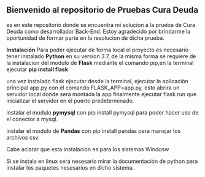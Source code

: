 ## Bienvenido al repositorio de Pruebas Cura Deuda

es en este repositorio donde se encuentra mi solucion a la prueba de Cura Deuda como desarrollador Back-End. Estoy agradecido por brindarme la oportunidad de formar parte en la resolucion de dicha prueba.

**Instalación**
Para poder ejecutar de forma local  el proyecto es necesario tener instalado **Python**  en su version 3.7, de la misma forma  se requiere de la instalacion del modulo de **Flask** mediante el comando pip,en la terminal ejecutar **pip install flask**

una vez instalado flask ejecutar desde la terminal, ejecutar la aplicación principal app.py con el comando FLASK_APP=app.py,
esto abrira un servidor local donde sera montada la app finalmente ejecutar flask run que inicializar el servidor en el puerto predeterminado.

instalar el modulo  **pymysql** con pip install  pymysql para poder hacer uso de el conector a mysql.

instalar el modulo de **Pandas** con pip install pandas para manejar los archivos csv. 

Cabe aclarar que esta instalación es para los sistemas Windosw 

Si se instala  en linux será nesesario mirar la documentación de python para instalar los paquetes nesesarios en dicho sistema. 
